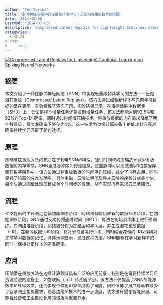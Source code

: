 ```yaml
---
author: 'TechScribe'
title: '脉冲神经网络中的轻量级持续学习：压缩潜在重放技术的突破'
date: '2024-05-08'
Lastmod: '2024-07-05'
description: 'Compressed Latent Replays for Lightweight Continual Learning on Spiking Neural Networks'
categories:
  - CS.AI
# tags:
#   - emoji
---
```


[![Compressed Latent Replays for Lightweight Continual Learning on Spiking Neural Networks](https://arxiv-research-1301205113.cos.ap-guangzhou.myqcloud.com/images/2407.03111v1.pdf_0.jpg)](https://arxiv.org/abs/2407.03111v1)

## 摘要

本文介绍了一种在脉冲神经网络（SNN）中实现轻量级持续学习的方法——压缩潜在重放（Compressed Latent Replays）。该方法通过结合新样本与先前学习数据的潜在表示，有效缓解了遗忘问题。实验结果显示，在海德堡脉冲数据集（SHD）上，无论是样本增量任务还是类别增量任务，该方法都能达到92.5%和92%的Top-1准确率，同时通过时间域压缩技术，将重放数据的内存需求降低了两个数量级，最大准确率下降仅为4%。这一技术为边缘计算设备上的低功耗和高准确率持续学习开辟了新的途径。<!--more-->

## 原理

压缩潜在重放方法的核心在于利用SNN的特性，通过时间域的压缩技术减少重放数据的内存需求。SNN通过脉冲序列传递信息，这些脉冲可以高效地以1位数据存储在数字架构中。该方法通过将重放数据的时间序列压缩，减少了内存占用，同时保持了较高的分类准确率。具体来说，压缩过程涉及将未压缩的序列分成多个块，每个块通过阈值处理压缩成单个时间步的激活，从而实现内存需求的显著降低。

## 流程

论文提出的工作流程包括初始训练阶段、网络准备阶段和新的数据训练阶段。在初始训练阶段，SNN通过反向传播通过时间（BPTT）算法在初始训练集上进行预训练。在网络准备阶段，网络被分割为冻结层和学习层，并生成潜在重放数据（LR）。在新的数据训练阶段，仅对学习层进行训练，同时结合存储的LR以保持对先前学习数据的记忆。具体示例显示，通过这种方法，SNN能够在学习新样本的同时，保持对旧样本的高准确率。

## 应用

压缩潜在重放方法在边缘计算领域具有广泛的应用前景，特别是在需要持续学习且资源受限的设备上，如物联网（IoT）传感器节点。该方法不仅提高了SNN的能源效率和处理效率，还为实现个性化AI算法提供了可能，同时保持了用户隐私和减少了互联网连接的需求。随着边缘AI技术的进一步发展，该方法有望在智能家居、可穿戴设备和工业自动化等领域发挥重要作用。